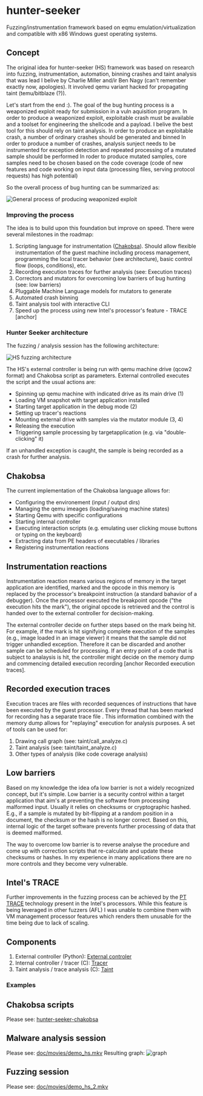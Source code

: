 # hunter-seeker
Fuzzing/instrumentation framework based on eqmu emulation/virtualization and compatible with x86 Windows guest operating systems.

## Concept
The original idea for hunter-seeker (HS) framework was based on research into fuzzing, instrumentation, automation, binning crashes and taint analysis that was lead I belive by Charlie Miller and/ir Ben Nagy (can't remember exactly now, apologies). It involved qemu variant hacked for propagating taint (temu/bitblaze (?)). 

Let's start from the end :).
The goal of the bug hunting process is a weaponized exploit ready for submission in a vuln aquisition program. 
In order to produce a weaponized exploit, exploitable crash must be available and a toolset for engineering the shellcode and a payload. I belive the best tool for this should rely on taint analysis.
In order to produce an exploitable crash, a number of ordinary crashes should be generated and binned
In order to produce a number of crashes, analysis sunject needs to be instrumented for exception detection and repeated processing of a mutated sample should be performed
In roder to produce mutated samples, core samples need to be chosen based on the code coverage (code of new features and code working on input data (processing files, serving protocol requests) has high potential)

So the overall process of bug hunting can be summarized as:

![General process of producing weaponized exploit](doc/images/fuzzing_process.png)

### Improving the process

The idea is to build upon this foundation but improve on speed. There were several milestones in the roadmap:
1. Scripting language for instrumentation ([Chakobsa](https://github.com/ishish222/hunter-seeker/blob/master/doc/08_specification_chakobsa.txt)). Should allow flexible instrumentation of the guest machine including process management, programming the local tracer behavior (see architecture), basic control flow (loops, conditions), etc.
2. Recording execution traces for further analysis (see: Execution traces)
3. Correctors and mutators for overcoming low barriers of bug hunting (see: low barriers)
4. Pluggable Machine Language models for mutators to generate
5. Automated crash binning
6. Taint analysis tool with interactive CLI
7. Speed up the process using new Intel's processor's feature - TRACE [anchor]

### Hunter Seeker architecture

The fuzzing / analysis session has the following architecture:

![HS fuzzing architecture](doc/images/hs-architecture.png)

The HS's external controller is being run with qemu machine drive (qcow2 format) and Chakobsa script as parameters. External controlled executes the script and the usual actions are: 
- Spinning up qemu machine with indicated drive as its main drive (1)
- Loading VM snapshot with target application installed
- Starting target application in the debug mode (2) 
- Setting up tracer's reactions
- Mounting external drive with samples via the mutator module (3, 4)
- Releasing the execution 
- Triggering sample processing by targetapplication (e.g. via "double-clicking" it)

If an unhandled exception is caught, the sample is being recorded as a crash for further analysis.

## Chakobsa

The current implementation of the Chakobsa language allows for:
- Configuring the environement (input / output dirs)
- Managing the qemu imeages (loading/saving machine states)
- Starting Qemu with specific configurations
- Starting internal controller
- Executing interaction scripts (e.g. emulating user clicking mouse buttons or typing on the keyboard)
- Extracting data from PE headers of executables / libraries
- Registering instrumentation reactions

## Instrumentation reactions

Instrumentation reaction means various regions of memory in the target application are identified, marked and the opcode in this memory is replaced by the processor's breakpoint instruction (a standard bahavior of a debugger). Once the processor executed the breakpoint opcode ("the execution hits the mark"), the original opcode is retrieved and the control is handed over to the external controller for decision-making. 

The external controller decide on further steps based on the mark being hit. For example, if the mark is hit signifying complete execution of the samples (e.g., image loaded in an image viewer) it means that the sample did not trigger unhandled exception. Therefore it can be discarded and another sample can be scheduled for processing. If an entry point of a code that is subject to analaysis is hit, the controller might decide on the memory dump and commencing detailed execution recording [anchor Recorded execution traces].

## Recorded execution traces

Execution traces are files with recorded sequences of instructions that have been executed by the guest processor. Every thread that has been marked for recording has a separate trace file . This information combined with the memory dump allows for "replaying" execution for analysis purposes. A set of tools can be used for:

1. Drawing call graph (see: taint/call_analyze.c)
2. Taint analysis (see: taint/taint_analyze.c)
3. Other types of analysis (like code coverage analysis)

## Low barriers

Based on my knowledge the idea ofa low barrier is not a widely recognized concept, but it's simple. Low barrier is a security control within a target application that aim's at preventing the software from processing malformed input. Usually it relies on checksums or cryptographic hashed. E.g., if a sample is mutated by bit-flipping at a random position in a document, the checksum or the hash is no longer correct. Based on this, internal logic of the target software prevents further processing of data that is deemed malformed.

The way to overcome low barrier is to reverse analyse the procedure and come up with correction scripts that re-calculate and update these checksums or hashes. In my experience in many applications there are no more controls and they become very vulnerable.

## Intel's TRACE

Further improvements in the fuzzing process can be achieved by the [PT TRACE](https://www.intel.com/content/www/us/en/developer/videos/collecting-processor-trace-in-intel-system-debugger.html) technology present in the Intel's processors. While this feature is being leveraged in other fuzzers (AFL) I was unable to combine them with VM management processor features which renders them unusable for the time being due to lack of scaling.

## Components

1. External controller (Python): [External controler](https://github.com/ishish222/hunter-seeker/tree/master/local/fuzzers)
2. Internal controller / tracer (C): [Tracer](https://github.com/ishish222/hunter-seeker/tree/master/local/tracer_c)
3. Taint analysis / trace analysis (C): [Taint](https://github.com/ishish222/hunter-seeker/tree/master/local/taint)

### Examples

## Chakobsa scripts

Please see: [hunter-seeker-chakobsa](https://github.com/ishish222/hunter-seeker-chakobsa)

## Malware analysis session

Please see: [doc/movies/demo_hs.mkv](https://github.com/ishish222/hunter-seeker/blob/master/doc/movies/demo_hs.mkv)
Resulting graph: ![graph](doc/images/intro_TID_000008E4_1_.png)

## Fuzzing session

Please see: [doc/movies/demo_hs_2.mkv](https://github.com/ishish222/hunter-seeker/blob/master/doc/movies/demo_hs_2.mkv)
